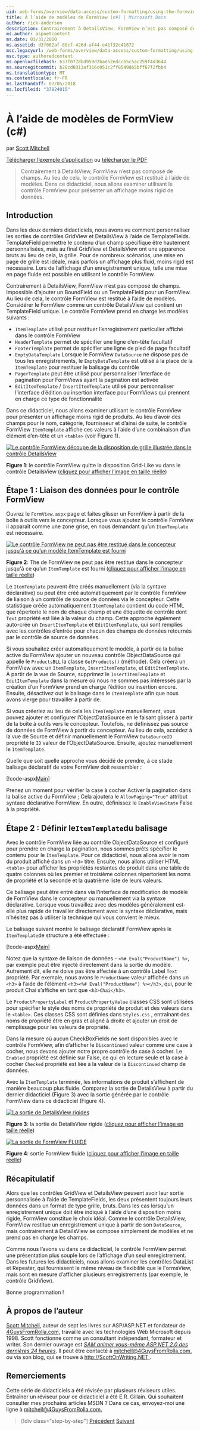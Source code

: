 ```yaml
---
uid: web-forms/overview/data-access/custom-formatting/using-the-formview-s-templates-cs
title: À l’aide de modèles de FormView (c#) | Microsoft Docs
author: rick-anderson
description: Contrairement à DetailsView, FormView n’est pas composé de champs. Au lieu de cela, le contrôle FormView est restitué à l’aide de modèles. Dans ce didacticiel, nous allons examiner à l’aide de la F....
ms.author: aspnetcontent
ms.date: 03/31/2010
ms.assetid: d3f062af-88cf-426d-af44-e41f32c41672
msc.legacyurl: /web-forms/overview/data-access/custom-formatting/using-the-formview-s-templates-cs
msc.type: authoredcontent
ms.openlocfilehash: 637f0778bd959d2bae52edccb5c5ac259f4d3644
ms.sourcegitcommit: b28cd0313af316c051c2ff8549865bff67f2fbb4
ms.translationtype: MT
ms.contentlocale: fr-FR
ms.lasthandoff: 07/05/2018
ms.locfileid: "37824015"
---
```

<a name="using-the-formviews-templates-c"></a>À l’aide de modèles de FormView (c#)
====================
par [Scott Mitchell](https://twitter.com/ScottOnWriting)

[Télécharger l’exemple d’application](http://download.microsoft.com/download/9/6/9/969e5c94-dfb6-4e47-9570-d6d9e704c3c1/ASPNET_Data_Tutorial_14_CS.exe) ou [télécharger le PDF](using-the-formview-s-templates-cs/_static/datatutorial14cs1.pdf)

> Contrairement à DetailsView, FormView n’est pas composé de champs. Au lieu de cela, le contrôle FormView est restitué à l’aide de modèles. Dans ce didacticiel, nous allons examiner utilisant le contrôle FormView pour présenter un affichage moins rigid de données.


## <a name="introduction"></a>Introduction

Dans les deux derniers didacticiels, nous avons vu comment personnaliser les sorties de contrôles GridView et DetailsView à l’aide de TemplateFields. TemplateField permettre le contenu d’un champ spécifique être hautement personnalisées, mais au final GridView et DetailsView ont une apparence bruts au lieu de cela, la grille. Pour de nombreux scénarios, une mise en page de grille est idéale, mais parfois un affichage plus fluid, moins rigid est nécessaire. Lors de l’affichage d’un enregistrement unique, telle une mise en page fluide est possible en utilisant le contrôle FormView.

Contrairement à DetailsView, FormView n’est pas composé de champs. Impossible d’ajouter un BoundField ou un TemplateField pour un FormView. Au lieu de cela, le contrôle FormView est restitué à l’aide de modèles. Considérer le FormView comme un contrôle DetailsView qui contient un TemplateField unique. Le contrôle FormView prend en charge les modèles suivants :

- `ItemTemplate` utilisé pour restituer l’enregistrement particulier affiché dans le contrôle FormView
- `HeaderTemplate` permet de spécifier une ligne d’en-tête facultatif
- `FooterTemplate` permet de spécifier une ligne de pied de page facultatif
- `EmptyDataTemplate` Lorsque le FormView `DataSource` ne dispose pas de tous les enregistrements, le `EmptyDataTemplate` est utilisé à la place de la `ItemTemplate` pour restituer le balisage du contrôle
- `PagerTemplate` peut être utilisé pour personnaliser l’interface de pagination pour FormViews ayant la pagination est activée
- `EditItemTemplate` / `InsertItemTemplate` utilisé pour personnaliser l’interface d’édition ou insertion interface pour FormViews qui prennent en charge ce type de fonctionnalité

Dans ce didacticiel, nous allons examiner utilisant le contrôle FormView pour présenter un affichage moins rigid de produits. Au lieu d’avoir des champs pour le nom, catégorie, fournisseur et d’ainsi de suite, le contrôle FormView `ItemTemplate` affiche ces valeurs à l’aide d’une combinaison d’un élément d’en-tête et un `<table>` (voir Figure 1).


[![Le contrôle FormView découpe de la disposition de grille illustrée dans le contrôle DetailsView](using-the-formview-s-templates-cs/_static/image2.png)](using-the-formview-s-templates-cs/_static/image1.png)

**Figure 1**: le contrôle FormView quitte la disposition Grid-Like vu dans le contrôle DetailsView ([cliquez pour afficher l’image en taille réelle](using-the-formview-s-templates-cs/_static/image3.png))


## <a name="step-1-binding-the-data-to-the-formview"></a>Étape 1 : Liaison des données pour le contrôle FormView

Ouvrez le `FormView.aspx` page et faites glisser un FormView à partir de la boîte à outils vers le concepteur. Lorsque vous ajoutez le contrôle FormView il apparaît comme une zone grise, en nous demandant qu’un `ItemTemplate` est nécessaire.


[![Le contrôle FormView ne peut pas être restitué dans le concepteur jusqu'à ce qu’un modèle ItemTemplate est fourni](using-the-formview-s-templates-cs/_static/image5.png)](using-the-formview-s-templates-cs/_static/image4.png)

**Figure 2**: The de FormView ne peut pas être restitué dans le concepteur jusqu'à ce qu’un `ItemTemplate` est fourni ([cliquez pour afficher l’image en taille réelle](using-the-formview-s-templates-cs/_static/image6.png))


Le `ItemTemplate` peuvent être créés manuellement (via la syntaxe déclarative) ou peut être créé automatiquement par le contrôle FormView de liaison à un contrôle de source de données via le concepteur. Cette statistique créée automatiquement `ItemTemplate` contient du code HTML que répertorie le nom de chaque champ et une étiquette de contrôle dont `Text` propriété est liée à la valeur du champ. Cette approche également auto-crée un `InsertItemTemplate` et `EditItemTemplate`, qui sont remplies avec les contrôles d’entrée pour chacun des champs de données retournés par le contrôle de source de données.

Si vous souhaitez créer automatiquement le modèle, à partir de la balise active du FormView ajouter un nouveau contrôle ObjectDataSource qui appelle le `ProductsBLL` la classe `GetProducts()` (méthode). Cela créera un FormView avec un `ItemTemplate`, `InsertItemTemplate`, et `EditItemTemplate`. À partir de la vue de Source, supprimez le `InsertItemTemplate` et `EditItemTemplate` dans la mesure où nous ne sommes pas intéressés par la création d’un FormView prend en charge l’édition ou insertion encore. Ensuite, désactivez out le balisage dans le `ItemTemplate` afin que nous avons vierge pour travailler à partir de.

Si vous créeriez au lieu de cela les `ItemTemplate` manuellement, vous pouvez ajouter et configurer l’ObjectDataSource en le faisant glisser à partir de la boîte à outils vers le concepteur. Toutefois, ne définissez pas source de données de FormView à partir du concepteur. Au lieu de cela, accédez à la vue de Source et définir manuellement le FormView `DataSourceID` propriété le `ID` valeur de l’ObjectDataSource. Ensuite, ajoutez manuellement le `ItemTemplate`.

Quelle que soit quelle approche vous décidé de prendre, à ce stade balisage déclaratif de votre FormView doit ressembler :


[!code-aspx[Main](using-the-formview-s-templates-cs/samples/sample1.aspx)]

Prenez un moment pour vérifier la case à cocher Activer la pagination dans la balise active du FormView ; Cela ajoutera le `AllowPaging="True"` attribut syntaxe déclarative FormView. En outre, définissez le `EnableViewState` False à la propriété.

## <a name="step-2-defining-theitemtemplates-markup"></a>Étape 2 : Définir le`ItemTemplate`du balisage

Avec le contrôle FormView liée au contrôle ObjectDataSource et configuré pour prendre en charge la pagination, nous sommes prêts spécifier le contenu pour le `ItemTemplate`. Pour ce didacticiel, nous allons avoir le nom du produit affiché dans un `<h3>` titre. Ensuite, nous allons utiliser HTML `<table>` pour afficher les propriétés restantes de produit dans une table de quatre colonnes où les premier et troisième colonnes répertorient les noms de propriété et la seconde et la quatrième liste de leurs valeurs.

Ce balisage peut être entré dans via l’interface de modification de modèle de FormView dans le concepteur ou manuellement via la syntaxe déclarative. Lorsque vous travaillez avec des modèles généralement est-elle plus rapide de travailler directement avec la syntaxe déclarative, mais n’hésitez pas à utiliser la technique qui vous convient le mieux.

Le balisage suivant montre le balisage déclaratif FormView après le `ItemTemplate`de structure a été effectuée :


[!code-aspx[Main](using-the-formview-s-templates-cs/samples/sample2.aspx)]

Notez que la syntaxe de liaison de données - `<%# Eval("ProductName") %>`, par exemple peut être injecté directement dans la sortie du modèle. Autrement dit, elle ne doive pas être affectée à un contrôle Label `Text` propriété. Par exemple, nous avons le `ProductName` valeur affichée dans un `<h3>` à l’aide de l’élément `<h3><%# Eval("ProductName") %></h3>`, qui, pour le produit Chai s’affiche en tant que `<h3>Chai</h3>`.

Le `ProductPropertyLabel` et `ProductPropertyValue` classes CSS sont utilisées pour spécifier le style des noms de propriété de produit et des valeurs dans le `<table>`. Ces classes CSS sont définies dans `Styles.css` , entraînant des noms de propriété être en gras et aligné à droite et ajouter un droit de remplissage pour les valeurs de propriété.

Dans la mesure où aucun CheckBoxFields ne sont disponibles avec le contrôle FormView, afin d’afficher le `Discontinued` valeur comme une case à cocher, nous devons ajouter notre propre contrôle de case à cocher. Le `Enabled` propriété est définie sur False, ce qui en lecture seule et la case à cocher `Checked` propriété est liée à la valeur de la `Discontinued` champ de données.

Avec la `ItemTemplate` terminée, les informations de produit s’affichent de manière beaucoup plus fluide. Comparez la sortie de DetailsView à partir du dernier didacticiel (Figure 3) avec la sortie générée par le contrôle FormView dans ce didacticiel (Figure 4).


[![La sortie de DetailsView rigides](using-the-formview-s-templates-cs/_static/image8.png)](using-the-formview-s-templates-cs/_static/image7.png)

**Figure 3**: la sortie de DetailsView rigide ([cliquez pour afficher l’image en taille réelle](using-the-formview-s-templates-cs/_static/image9.png))


[![La sortie de FormView FLUIDE](using-the-formview-s-templates-cs/_static/image11.png)](using-the-formview-s-templates-cs/_static/image10.png)

**Figure 4**: sortie FormView fluide ([cliquez pour afficher l’image en taille réelle](using-the-formview-s-templates-cs/_static/image12.png))


## <a name="summary"></a>Récapitulatif

Alors que les contrôles GridView et DetailsView peuvent avoir leur sortie personnalisée à l’aide de TemplateFields, les deux présentent toujours leurs données dans un format de type grille, bruts. Dans les cas lorsqu’un enregistrement unique doit être indiqué à l’aide d’une disposition moins rigide, FormView constitue le choix idéal. Comme le contrôle DetailsView, FormView restitue un enregistrement unique à partir de son `DataSource`, mais contrairement à DetailsView se compose simplement de modèles et ne prend pas en charge les champs.

Comme nous l’avons vu dans ce didacticiel, le contrôle FormView permet une présentation plus souple lors de l’affichage d’un seul enregistrement. Dans les futures les didacticiels, nous allons examiner les contrôles DataList et Repeater, qui fournissent le même niveau de flexibilité que le FormsView, mais sont en mesure d’afficher plusieurs enregistrements (par exemple, le contrôle GridView).

Bonne programmation !

## <a name="about-the-author"></a>À propos de l’auteur

[Scott Mitchell](http://www.4guysfromrolla.com/ScottMitchell.shtml), auteur de sept les livres sur ASP/ASP.NET et fondateur de [4GuysFromRolla.com](http://www.4guysfromrolla.com), travaille avec les technologies Web Microsoft depuis 1998. Scott fonctionne comme un consultant indépendant, formateur et writer. Son dernier ouvrage est [*SAM animer vous-même ASP.NET 2.0 des dernières 24 heures*](https://www.amazon.com/exec/obidos/ASIN/0672327384/4guysfromrollaco). Il peut être contacté à [ mitchell@4GuysFromRolla.com.](mailto:mitchell@4GuysFromRolla.com) ou via son blog, qui se trouve à [ http://ScottOnWriting.NET ](http://ScottOnWriting.NET).

## <a name="special-thanks-to"></a>Remerciements

Cette série de didacticiels a été révisée par plusieurs réviseurs utiles. Entraîner un réviseur pour ce didacticiel a été E.R. Gillain. Qui souhaitent consulter mes prochains articles MSDN ? Dans ce cas, envoyez-moi une ligne à [ mitchell@4GuysFromRolla.com.](mailto:mitchell@4GuysFromRolla.com)

> [!div class="step-by-step"]
> [Précédent](using-templatefields-in-the-detailsview-control-cs.md)
> [Suivant](displaying-summary-information-in-the-gridview-s-footer-cs.md)
